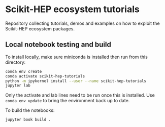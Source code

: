 # Scikit-HEP ecosystem tutorials

Repository collecting tutorials, demos and examples on how to exploit
the Scikit-HEP ecosystem packages.

## Local notebook testing and build

To install locally, make sure miniconda is installed then run from this
directory:

```bash
conda env create
conda activate scikit-hep-tutorials
python -m ipykernel install --user --name scikit-hep-tutorials
jupyter lab
```

Only the activate and lab lines need to be run once this is installed. Use
`conda env update` to bring the environment back up to date.

To build the notebooks:

```bash
jupyter book build .
```

